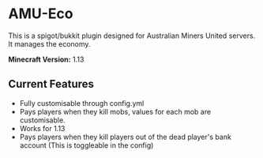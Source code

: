 # AMU-Eco
This is a spigot/bukkit plugin designed for Australian Miners United servers. It manages the economy.

**Minecraft Version:** 1.13

## Current Features
* Fully customisable through config.yml
* Pays players when they kill mobs, values for each mob are customisable.
* Works for 1.13
* Pays players when they kill players out of the dead player's bank account (This is toggleable in the config)
